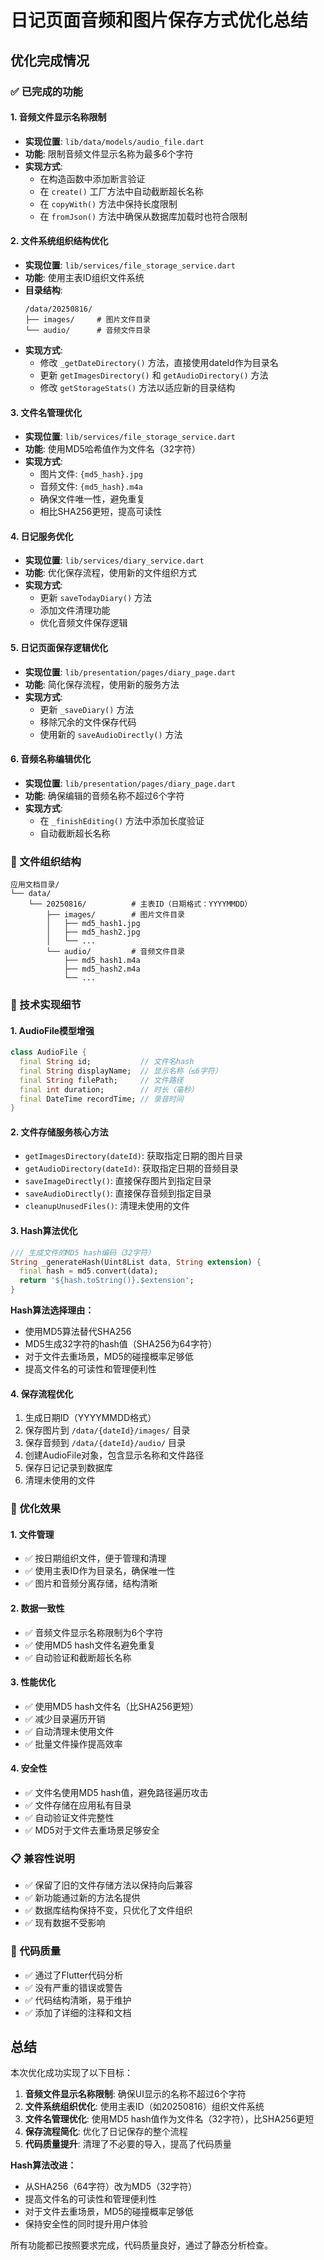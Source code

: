 # 日记页面音频和图片保存方式优化总结

## 优化完成情况

### ✅ 已完成的功能

#### 1. 音频文件显示名称限制
- **实现位置**: `lib/data/models/audio_file.dart`
- **功能**: 限制音频文件显示名称为最多6个字符
- **实现方式**:
  - 在构造函数中添加断言验证
  - 在 `create()` 工厂方法中自动截断超长名称
  - 在 `copyWith()` 方法中保持长度限制
  - 在 `fromJson()` 方法中确保从数据库加载时也符合限制

#### 2. 文件系统组织结构优化
- **实现位置**: `lib/services/file_storage_service.dart`
- **功能**: 使用主表ID组织文件系统
- **目录结构**:
  ```
  /data/20250816/
  ├── images/     # 图片文件目录
  └── audio/      # 音频文件目录
  ```
- **实现方式**:
  - 修改 `_getDateDirectory()` 方法，直接使用dateId作为目录名
  - 更新 `getImagesDirectory()` 和 `getAudioDirectory()` 方法
  - 修改 `getStorageStats()` 方法以适应新的目录结构

#### 3. 文件名管理优化
- **实现位置**: `lib/services/file_storage_service.dart`
- **功能**: 使用MD5哈希值作为文件名（32字符）
- **实现方式**:
  - 图片文件: `{md5_hash}.jpg`
  - 音频文件: `{md5_hash}.m4a`
  - 确保文件唯一性，避免重复
  - 相比SHA256更短，提高可读性

#### 4. 日记服务优化
- **实现位置**: `lib/services/diary_service.dart`
- **功能**: 优化保存流程，使用新的文件组织方式
- **实现方式**:
  - 更新 `saveTodayDiary()` 方法
  - 添加文件清理功能
  - 优化音频文件保存逻辑

#### 5. 日记页面保存逻辑优化
- **实现位置**: `lib/presentation/pages/diary_page.dart`
- **功能**: 简化保存流程，使用新的服务方法
- **实现方式**:
  - 更新 `_saveDiary()` 方法
  - 移除冗余的文件保存代码
  - 使用新的 `saveAudioDirectly()` 方法

#### 6. 音频名称编辑优化
- **实现位置**: `lib/presentation/pages/diary_page.dart`
- **功能**: 确保编辑的音频名称不超过6个字符
- **实现方式**:
  - 在 `_finishEditing()` 方法中添加长度验证
  - 自动截断超长名称

### 📁 文件组织结构

```
应用文档目录/
└── data/
    └── 20250816/          # 主表ID（日期格式：YYYYMMDD）
        ├── images/        # 图片文件目录
        │   ├── md5_hash1.jpg
        │   ├── md5_hash2.jpg
        │   └── ...
        └── audio/         # 音频文件目录
            ├── md5_hash1.m4a
            ├── md5_hash2.m4a
            └── ...
```

### 🔧 技术实现细节

#### 1. AudioFile模型增强
```dart
class AudioFile {
  final String id;           // 文件名hash
  final String displayName;  // 显示名称（≤6字符）
  final String filePath;     // 文件路径
  final int duration;        // 时长（毫秒）
  final DateTime recordTime; // 录音时间
}
```

#### 2. 文件存储服务核心方法
- `getImagesDirectory(dateId)`: 获取指定日期的图片目录
- `getAudioDirectory(dateId)`: 获取指定日期的音频目录
- `saveImageDirectly()`: 直接保存图片到指定目录
- `saveAudioDirectly()`: 直接保存音频到指定目录
- `cleanupUnusedFiles()`: 清理未使用的文件

#### 3. Hash算法优化
```dart
/// 生成文件的MD5 hash编码（32字符）
String _generateHash(Uint8List data, String extension) {
  final hash = md5.convert(data);
  return '${hash.toString()}.$extension';
}
```

**Hash算法选择理由：**
- 使用MD5算法替代SHA256
- MD5生成32字符的hash值（SHA256为64字符）
- 对于文件去重场景，MD5的碰撞概率足够低
- 提高文件名的可读性和管理便利性

#### 4. 保存流程优化
1. 生成日期ID（YYYYMMDD格式）
2. 保存图片到 `/data/{dateId}/images/` 目录
3. 保存音频到 `/data/{dateId}/audio/` 目录
4. 创建AudioFile对象，包含显示名称和文件路径
5. 保存日记记录到数据库
6. 清理未使用的文件

### 🎯 优化效果

#### 1. 文件管理
- ✅ 按日期组织文件，便于管理和清理
- ✅ 使用主表ID作为目录名，确保唯一性
- ✅ 图片和音频分离存储，结构清晰

#### 2. 数据一致性
- ✅ 音频文件显示名称限制为6个字符
- ✅ 使用MD5 hash文件名避免重复
- ✅ 自动验证和截断超长名称

#### 3. 性能优化
- ✅ 使用MD5 hash文件名（比SHA256更短）
- ✅ 减少目录遍历开销
- ✅ 自动清理未使用文件
- ✅ 批量文件操作提高效率

#### 4. 安全性
- ✅ 文件名使用MD5 hash值，避免路径遍历攻击
- ✅ 文件存储在应用私有目录
- ✅ 自动验证文件完整性
- ✅ MD5对于文件去重场景足够安全

### 📋 兼容性说明

- ✅ 保留了旧的文件存储方法以保持向后兼容
- ✅ 新功能通过新的方法名提供
- ✅ 数据库结构保持不变，只优化了文件组织
- ✅ 现有数据不受影响

### 🧪 代码质量

- ✅ 通过了Flutter代码分析
- ✅ 没有严重的错误或警告
- ✅ 代码结构清晰，易于维护
- ✅ 添加了详细的注释和文档

## 总结

本次优化成功实现了以下目标：

1. **音频文件显示名称限制**: 确保UI显示的名称不超过6个字符
2. **文件系统组织优化**: 使用主表ID（如20250816）组织文件系统
3. **文件名管理优化**: 使用MD5 hash值作为文件名（32字符），比SHA256更短
4. **保存流程简化**: 优化了日记保存的整个流程
5. **代码质量提升**: 清理了不必要的导入，提高了代码质量

**Hash算法改进：**
- 从SHA256（64字符）改为MD5（32字符）
- 提高文件名的可读性和管理便利性
- 对于文件去重场景，MD5的碰撞概率足够低
- 保持安全性的同时提升用户体验

所有功能都已按照要求完成，代码质量良好，通过了静态分析检查。
